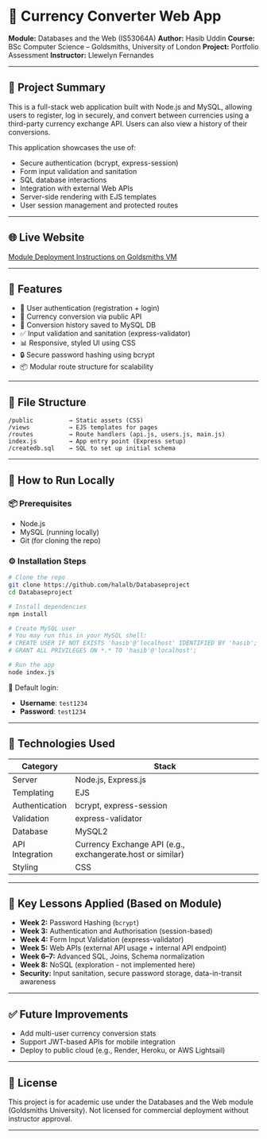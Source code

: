 # 💱 Currency Converter Web App

**Module:** Databases and the Web (IS53064A)
**Author:** Hasib Uddin
**Course:** BSc Computer Science – Goldsmiths, University of London
**Project:** Portfolio Assessment
**Instructor:** Llewelyn Fernandes

---

## 📌 Project Summary

This is a full-stack web application built with Node.js and MySQL, allowing users to register, log in securely, and convert between currencies using a third-party currency exchange API. Users can also view a history of their conversions.

This application showcases the use of:

* Secure authentication (bcrypt, express-session)
* Form input validation and sanitation
* SQL database interactions
* Integration with external Web APIs
* Server-side rendering with EJS templates
* User session management and protected routes

---

## 🌐 Live Website

[Module Deployment Instructions on Goldsmiths VM](https://www.doc.gold.ac.uk/usr/741/)

---

## 🚀 Features

* 🔐 User authentication (registration + login)
* 💱 Currency conversion via public API
* 🧾 Conversion history saved to MySQL DB
* ✅ Input validation and sanitation (express-validator)
* 📊 Responsive, styled UI using CSS
* 🔒 Secure password hashing using bcrypt
* 📦 Modular route structure for scalability

---

## 📂 File Structure

```
/public          → Static assets (CSS)
/views           → EJS templates for pages
/routes          → Route handlers (api.js, users.js, main.js)
index.js         → App entry point (Express setup)
/createdb.sql    → SQL to set up initial schema
```

---

## 🧪 How to Run Locally

### 📦 Prerequisites

* Node.js
* MySQL (running locally)
* Git (for cloning the repo)

### ⚙️ Installation Steps

```bash
# Clone the repo
git clone https://github.com/halalb/Databaseproject
cd Databaseproject

# Install dependencies
npm install

# Create MySQL user
# You may run this in your MySQL shell:
# CREATE USER IF NOT EXISTS 'hasib'@'localhost' IDENTIFIED BY 'hasib';
# GRANT ALL PRIVILEGES ON *.* TO 'hasib'@'localhost';

# Run the app
node index.js
```

🔐 Default login:

* **Username**: `test1234`
* **Password**: `test1234`

---

## 🧠 Technologies Used

| Category        | Stack                                                      |
| --------------- | ---------------------------------------------------------- |
| Server          | Node.js, Express.js                                        |
| Templating      | EJS                                                        |
| Authentication  | bcrypt, express-session                                    |
| Validation      | express-validator                                          |
| Database        | MySQL2                                                     |
| API Integration | Currency Exchange API (e.g., exchangerate.host or similar) |
| Styling         | CSS                                                        |

---

## 📘 Key Lessons Applied (Based on Module)

* **Week 2:** Password Hashing (`bcrypt`)
* **Week 3:** Authentication and Authorisation (session-based)
* **Week 4:** Form Input Validation (express-validator)
* **Week 5:** Web APIs (external API usage + internal API endpoint)
* **Week 6–7:** Advanced SQL, Joins, Schema normalization
* **Week 8:** NoSQL (exploration - not implemented here)
* **Security:** Input sanitation, secure password storage, data-in-transit awareness

---

## ✅ Future Improvements

* Add multi-user currency conversion stats
* Support JWT-based APIs for mobile integration
* Deploy to public cloud (e.g., Render, Heroku, or AWS Lightsail)

---

## 📜 License

This project is for academic use under the Databases and the Web module (Goldsmiths University). Not licensed for commercial deployment without instructor approval.

---
